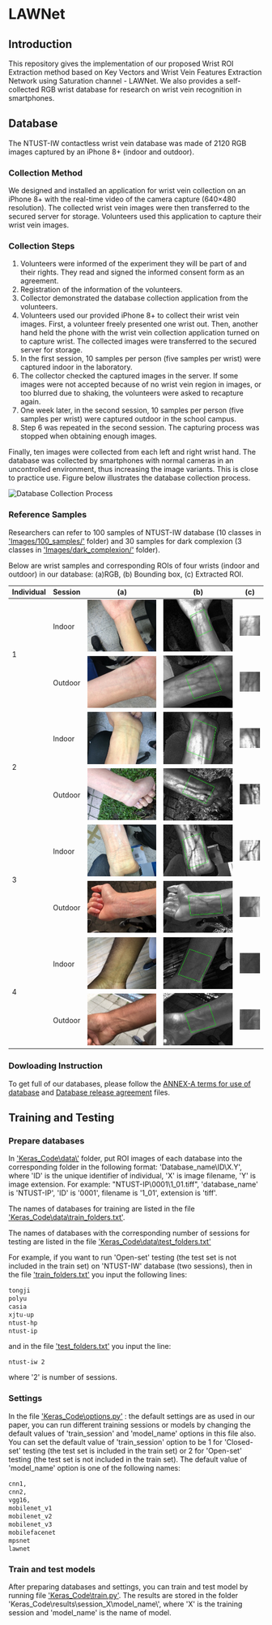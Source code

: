 # LAWNet

## Introduction

This repository gives the implementation of our proposed Wrist ROI Extraction method based on Key Vectors and Wrist Vein Features Extraction Network using Saturation channel - LAWNet. We also provides a self-collected RGB wrist database for research on wrist vein recognition in smartphones.

## Database

The NTUST-IW contactless wrist vein database was made of 2120 RGB images captured by an iPhone 8+ (indoor and outdoor).

### Collection Method

We designed and installed an application for wrist vein collection on an iPhone 8+ with the real-time video of the camera capture (640×480 resolution). The collected wrist vein images were then transferred to the secured server for storage. Volunteers used this application to capture their wrist vein images.

### Collection Steps

1. Volunteers were informed of the experiment they will be part of and their rights. They read and signed the informed consent form as an agreement.
2. Registration of the information of the volunteers.
3. Collector demonstrated the database collection application from the volunteers.
4. Volunteers used our provided iPhone 8+ to collect their wrist vein images. First, a volunteer freely presented one wrist out. Then, another hand held the phone with the wrist vein collection application turned on to capture wrist. The collected images were transferred to the secured server for storage.
5. In the first session, 10 samples per person (five samples per wrist) were captured indoor in the laboratory.
6. The collector checked the captured images in the server. If some images were not accepted because of no wrist vein region in images, or too blurred due to shaking, the volunteers were asked to recapture again.
7. One week later, in the second session, 10 samples per person (five samples per wrist) were captured outdoor in the school campus.
8. Step 6 was repeated in the second session. The capturing process was stopped when obtaining enough images.

Finally, ten images were collected from each left and right wrist hand. The database was collected by smartphones with normal cameras in an uncontrolled environment, thus increasing the image variants. This is close to practice use. Figure below illustrates the database collection process.

![Database Collection Process](https://github.com/vantrungfit/lawnet/blob/main/Images/database_collection_process.png)

### Reference Samples

Researchers can refer to 100 samples of NTUST-IW database (10 classes in ['Images/100_samples/'](https://github.com/vantrungfit/lawnet/blob/main/Images/100_samples) folder) and 30 samples for dark complexion (3 classes in ['Images/dark_complexion/'](https://github.com/vantrungfit/lawnet/blob/main/Images/dark_complexion) folder).

Below are wrist samples and corresponding ROIs of four wrists (indoor and outdoor) in our database: (a)RGB, (b) Bounding box, (c) Extracted ROI.

<table>
    <thead>
        <tr>
            <th>Individual</th>
            <th>Session</th>
            <th>(a)</th>
            <th>(b)</th>
            <th>(c)</th>
        </tr>
    </thead>
    <tbody>
        <tr>
            <td rowspan=2>1</td>
            <td>Indoor</td>
            <td><img src="https://github.com/vantrungfit/lawnet/blob/main/Images/ntust_iw_s1_ia.png" alt="s1_ia" width = auto height = auto></td>
            <td><img src="https://github.com/vantrungfit/lawnet/blob/main/Images/ntust_iw_s1_ib.png" alt="s1_ib" width = auto height = auto></td>
            <td><img src="https://github.com/vantrungfit/lawnet/blob/main/Images/ntust_iw_s1_ic.png" alt="s1_ic" width = auto height = auto></td>
        </tr>
        <tr>
            <td>Outdoor</td>
            <td><img src="https://github.com/vantrungfit/lawnet/blob/main/Images/ntust_iw_s1_oa.png" alt="s1_oa" width = auto height = auto></td>
            <td><img src="https://github.com/vantrungfit/lawnet/blob/main/Images/ntust_iw_s1_ob.png" alt="s1_ob" width = auto height = auto></td>
            <td><img src="https://github.com/vantrungfit/lawnet/blob/main/Images/ntust_iw_s1_oc.png" alt="s1_oc" width = auto height = auto></td>
        </tr>
        <tr>
            <td rowspan=2>2</td>
            <td>Indoor</td>
            <td><img src="https://github.com/vantrungfit/lawnet/blob/main/Images/ntust_iw_s2_ia.png" alt="s2_ia" width = auto height = auto></td>
            <td><img src="https://github.com/vantrungfit/lawnet/blob/main/Images/ntust_iw_s2_ib.png" alt="s2_ib" width = auto height = auto></td>
            <td><img src="https://github.com/vantrungfit/lawnet/blob/main/Images/ntust_iw_s2_ic.png" alt="s2_ic" width = auto height = auto></td>
        </tr>
        <tr>
            <td>Outdoor</td>
            <td><img src="https://github.com/vantrungfit/lawnet/blob/main/Images/ntust_iw_s2_oa.png" alt="s2_oa" width = auto height = auto></td>
            <td><img src="https://github.com/vantrungfit/lawnet/blob/main/Images/ntust_iw_s2_ob.png" alt="s2_ob" width = auto height = auto></td>
            <td><img src="https://github.com/vantrungfit/lawnet/blob/main/Images/ntust_iw_s2_oc.png" alt="s2_oc" width = auto height = auto></td>
        </tr>
         <tr>
            <td rowspan=2>3</td>
            <td>Indoor</td>
            <td><img src="https://github.com/vantrungfit/lawnet/blob/main/Images/ntust_iw_s3_ia.png" alt="s3_ia" width = auto height = auto></td>
            <td><img src="https://github.com/vantrungfit/lawnet/blob/main/Images/ntust_iw_s3_ib.png" alt="s3_ib" width = auto height = auto></td>
            <td><img src="https://github.com/vantrungfit/lawnet/blob/main/Images/ntust_iw_s3_ic.png" alt="s3_ic" width = auto height = auto></td>
        </tr>
        <tr>
            <td>Outdoor</td>
            <td><img src="https://github.com/vantrungfit/lawnet/blob/main/Images/ntust_iw_s3_oa.png" alt="s3_oa" width = auto height = auto></td>
            <td><img src="https://github.com/vantrungfit/lawnet/blob/main/Images/ntust_iw_s3_ob.png" alt="s3_ob" width = auto height = auto></td>
            <td><img src="https://github.com/vantrungfit/lawnet/blob/main/Images/ntust_iw_s3_oc.png" alt="s3_oc" width = auto height = auto></td>
        </tr>
         <tr>
            <td rowspan=2>4</td>
            <td>Indoor</td>
            <td><img src="https://github.com/vantrungfit/lawnet/blob/main/Images/ntust_iw_s5_ia.png" alt="s5_ia" width = auto height = auto></td>
            <td><img src="https://github.com/vantrungfit/lawnet/blob/main/Images/ntust_iw_s5_ib.png" alt="s5_ib" width = auto height = auto></td>
            <td><img src="https://github.com/vantrungfit/lawnet/blob/main/Images/ntust_iw_s5_ic.png" alt="s5_ic" width = auto height = auto></td>
        </tr>
        <tr>
            <td>Outdoor</td>
            <td><img src="https://github.com/vantrungfit/lawnet/blob/main/Images/ntust_iw_s5_oa.png" alt="s5_oa" width = auto height = auto></td>
            <td><img src="https://github.com/vantrungfit/lawnet/blob/main/Images/ntust_iw_s5_ob.png" alt="s5_ob" width = auto height = auto></td>
            <td><img src="https://github.com/vantrungfit/lawnet/blob/main/Images/ntust_iw_s5_oc.png" alt="s5_oc" width = auto height = auto></td>
        </tr>
    </tbody>
</table>

### Dowloading Instruction

To get full of our databases, please follow the [ANNEX-A terms for use of database](https://github.com/vantrungfit/lawnet/blob/main/ANNEX_A_terms_for_use_of_database.docx) and [Database release agreement](https://github.com/vantrungfit/lawnet/blob/main/Database_release_agreement.docx) files.

## Training and Testing

### Prepare databases
In ['Keras_Code\data\\'](https://github.com/vantrungfit/lawnet/blob/main/Keras_Code/data/) folder, put ROI images of each database into the corresponding folder in the following format: 'Database_name\ID\X.Y', where 'ID' is the unique identifier of individual, 'X' is image filename, 'Y' is image extension. For example: "NTUST-IP\0001\1_01.tiff", 'database_name' is 'NTUST-IP', 'ID' is '0001', filename is '1_01', extension is 'tiff'.

The names of databases for training are listed in the  file ['Keras_Code\data\train_folders.txt'](https://github.com/vantrungfit/lawnet/blob/main/Keras_Code/data/train_folders.txt).

The names of databases with the corresponding number of sessions for testing are listed in the  file ['Keras_Code\data\test_folders.txt'](https://github.com/vantrungfit/lawnet/blob/main/Keras_Code/data/test_folders.txt)

For example, if you want to run 'Open-set' testing (the test set is not included in the train set) on 'NTUST-IW' database (two sessions), then in the file ['train_folders.txt'](https://github.com/vantrungfit/lawnet/blob/main/Keras_Code/data/train_folders.txt) you input the following lines:
        
    tongji
    polyu
    casia
    xjtu-up
    ntust-hp
    ntust-ip
    
and in the file ['test_folders.txt'](https://github.com/vantrungfit/lawnet/blob/main/Keras_Code/data/test_folders.txt) you input the line:

    ntust-iw 2
    
where '2' is number of sessions.

### Settings
In the file ['Keras_Code\options.py'](https://github.com/vantrungfit/lawnet/blob/main/Keras_Code/options.py) : the default settings are as used in our paper, you can run different training sessions or models by changing the default values of 'train_session' and 'model_name' options in this file also. You can set the default value of 'train_session' option to be 1 for 'Closed-set' testing (the test set is included in the train set) or 2 for 'Open-set' testing (the test set is not included in the train set). The default value of 'model_name' option is one of the following names:

    cnn1,
    cnn2,
    vgg16,
    mobilenet_v1
    mobilenet_v2
    mobilenet_v3
    mobilefacenet
    mpsnet
    lawnet
### Train and test models
After preparing databases and settings, you can train and test model by running file ['Keras_Code\train.py'](https://github.com/vantrungfit/lawnet/blob/main/Keras_Code/train.py). The results are stored in the folder 'Keras_Code\results\session_X\model_name\\', where 'X' is the training session and 'model_name' is the name of model.
